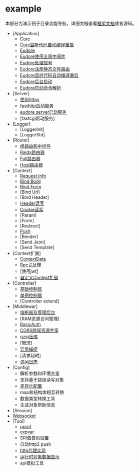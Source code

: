 # example

本部分为演示例子目录功能导航，详细文档查看[框架文档](../frame)或者源码。

- [Application]
	- [Core](core.go)
	- [Core监听代码自动编译重启](coreNotify.go)
	- [Eudore](eudore.go)
	- [Eudore使用全局中间件](eudoreGlobalMiddleware.go)
	- [Eudore处理信号](eudoreSignal.go)
	- [Eudore注册静态文件路由](eudoreStatic.go)
	- [Eudore监听代码自动编译重启](eudoreNotify.go)
	- [Eudore后台启动](eudoreDaemon.go)
	- [Eudore启动命令解析](eudoreCommand.go)
- [Server]
	- [使用https](serverHttps.go)
	- [fasthttp启动服务](serverFasthttp.go)
	- [eudore server启动服务](serverEudore.go)
	- [fastcgi启动服务]
- [Logger]
	- [LoggerInit]
	- [LoggerStd]
- [Router]
	- [组路由和中间件](routerGroupAndMiddleware.go)
	- [Raidx路由器](routerRadix.go)
	- [Full路由器](routerFull.go)
	- [Host路由器](routerHost.go)
- [Context]
	- [Request Info](contextRequestInfo.go)
	- [Bind Body](contextBindBody.go)
	- [Bind Form](contextBindForm.go)
	- [Bind Uri]
	- [Bind Header]
	- [Header读写](contextHeader.go)
	- [Cookie读写](contextCookie.go)
	- [Param]
	- [Form]
	- [Redirect]
	- [Push](contextPush.go)
	- [Render]
	- [Send Json]
	- [Send Template]
- [Context扩展]
	- [ContextData](contextData.go)
	- [Rpc式处理](contextRpc.go)
	- [使用jwt]
	- [自定义Context扩展](contextMyExtend.go)
- [Controller]
	- [基础控制器](controllerBase.go)
	- [单例控制器](controllerSingleton.go)
	- [Controller extend]
- [Middlewar]
	- [熔断器及管理后台](middlewareBreaker.go)
	- [RAM资源访问管理]
	- [BasicAuth](middlewareBasicAuth.go)
	- [CORS跨域资源共享](middlewareCors.go)
	- [gzip压缩](middlewareGzip.go)
	- [限流]
	- [异常捕捉](middlewareRevover.go)
	- [请求超时]
	- [访问日志](middlewareLogger.go)
- [Config]
	- 解析参数和环境变量
	- 支持基于路径读写对象
	- [差异化配置](configMods.go)
	- map和结构体相互转换
	- 数据类型转换工具
	- 生成对象帮助信息
- [Session]
- [Websocket](websocket.go)
- [Tool]
	- [pprof](toolPprof.go)
	- [expvar](toolExpver.go)
	- SRI值自动设置
	- 自动http2 push
	- [http代理实现](toolProxy.go)
	- [运行时对象数据显示](toolShow.go)
	- api模拟工具
